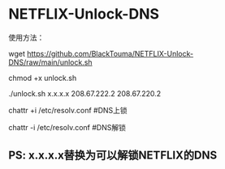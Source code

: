 # NETFLIX-Unlock-DNS

使用方法：

wget https://github.com/BlackTouma/NETFLIX-Unlock-DNS/raw/main/unlock.sh

chmod +x unlock.sh

./unlock.sh x.x.x.x 208.67.222.2 208.67.220.2


chattr +i /etc/resolv.conf	#DNS上锁


chattr -i /etc/resolv.conf	#DNS解锁



## PS: x.x.x.x替换为可以解锁NETFLIX的DNS
